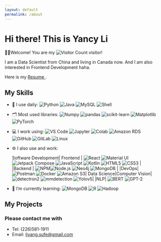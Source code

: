```yaml
---
layout: default
permalink: /about
---
```

<article class="page">

  
   
  
  

  
</article>

# Hi there! This is Yancy Li

🎉🎉Welcome! You are my ![Visitor Count](https://profile-counter.glitch.me/yancyli1117/count.svg) visitor!

I am a Data Scientist from China and living in Canada now. And I am also interested in Frontend Development haha.


Here is my  <a href=" /about/DS">
      Resume
    </a>.

## My Skills
- 🚀 I use daily:
  ![Python](https://img.shields.io/badge/-Python-2B3A42?logo=python&logoColor=029137)
  ![Java](https://img.shields.io/badge/-Java-2B3A42?logo=Java&logoColor=75AFCC)
  ![MySQL](https://img.shields.io/badge/MySQL-2B3A42?logo=MySQL&logoColor=4479A1)
  ![Shell](https://img.shields.io/badge/-Shell-2B3A42?logo=Shell&logoColor=FF7043)

- 🗂️ Most used libraries:
  ![Numpy](https://img.shields.io/badge/-NumPy-2B3A42?logo=NumPy&logoColor=013243) 
  ![pandas](https://img.shields.io/badge/-pandas-2B3A42?logo=pandas&logoColor=150458) 
  ![scikit-learn](https://img.shields.io/badge/-scikitlearn-2B3A42?logo=scikit%20learn&logoColor=F7931E) 
  ![Matplotlib](https://img.shields.io/badge/-Matplotlib-2B3A42) 
  ![PyTorch](https://img.shields.io/badge/-PyTorch-2B3A42?logo=PyTorch&logoColor=EE4C2C) 

- 💻 I work using:
  ![VS Code](https://img.shields.io/badge/-VS%20Code-2B3A42?style=plastic&logo=visual-studio-code&logoColor=007ACC)
  ![Jupyter](https://img.shields.io/badge/-Jupyter-2B3A42?logo=Jupyter&logoColor=F37626)
  ![Colab](https://img.shields.io/badge/-Colab-2B3A42?logo=Google%20Colab&logoColor=F9AB00)
  ![Amazon RDS](https://img.shields.io/badge/Amazon%20RDS-2B3A42?logo=Amazon%20RDS&logoColor=527FFF)
  ![GitHub](https://img.shields.io/badge/-GitHub-2B3A42?style=plastic&logo=github)
  ![GitLab](https://img.shields.io/badge/-GitLab-2B3A42?style=plastic&logo=gitlab)
  ![Linux](https://img.shields.io/badge/-Linux-2B3A42?logo=linux&logoColor=000)

- ⚙️ I also use and work:

  Software Development|  Frontend |  ![React](https://img.shields.io/badge/React-2B3A42?logo=react&logoColor=61DAFB) ![Material UI](https://img.shields.io/badge/Material%20UI-2B3A42?logo=MUI&logoColor=007FFF) ![Jetpack Compose](https://img.shields.io/badge/Jetpack%20Compose-2B3A42?logo=Jetpack%20Compose&logoColor=7F52FF) ![JavaScript](https://img.shields.io/badge/JavaScript-2B3A42?logo=JavaScript&logoColor=FFCA28)  ![Kotlin](https://img.shields.io/badge/Kotlin-2B3A42?logo=Kotlin&logoColor=7F52FF) ![HTML5](https://img.shields.io/badge/-HTML5-2B3A42?style=plastic&logo=html5&logoColor=E34F26) ![CSS3](https://img.shields.io/badge/-CSS3-2B3A42?style=plastic&logo=css3&logoColor=1572B6)         | 
    |Backend      |  ![NPM](https://img.shields.io/badge/-NPM-2B3A42?logo=npm&logoColor=029137)![Node.js](https://img.shields.io/badge/-Node.js-2B3A42?logo=Node.js&logoColor=339933) ![Neo4j](https://img.shields.io/badge/-Neo4j-2B3A42?logo=Neo4j&logoColor=4581C3) ![MongoDB](https://img.shields.io/badge/MongoDB-2B3A42?logo=MongoDB&logoColor=47A248)  |
    |DevOps|    ![Postman](https://img.shields.io/badge/-Postman-2B3A42?logo=postman&logoColor=FC8019) ![Docker](https://img.shields.io/badge/docker-2B3A42?logo=docker&logoColor=61DAFB) ![Amazon S3](https://img.shields.io/badge/Amazon%20S3-2B3A42?logo=Amazon%20S3&logoColor=569A31)|
  Data Science|Computer Vision|![detectron2](https://img.shields.io/badge/detectron2-2B3A42) ![mmdetection](https://img.shields.io/badge/mmdetection-2B3A42) ![Yolov5](https://img.shields.io/badge/Yolov5-2B3A42)|
 |NLP| ![BERT](https://img.shields.io/badge/BERT-2B3A42) ![GPT-2](https://img.shields.io/badge/GPT2-2B3A42)


- 🌱 I’m currently learning:
  ![MongoDB](https://img.shields.io/badge/MongoDB-2B3A42?logo=MongoDB&logoColor=47A248)
  ![R](https://img.shields.io/badge/-R-2B3A42?logo=R&logoColor=276DC3) 
  ![Hadoop](https://img.shields.io/badge/-Hadoop-2B3A42?logo=Apache%20Hadoop&logoColor=66CCFF) 

##  My Projects

### Please contact me with
 - Tel: (226)581-1911
 - Email: liyang.sufe@gmail.com